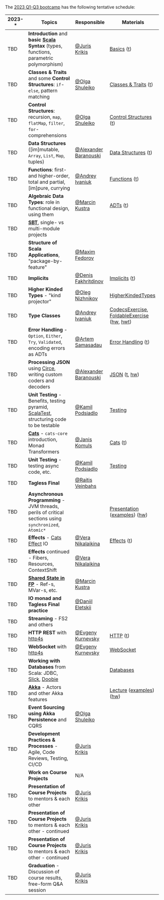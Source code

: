 The [2023 Q1-Q3 bootcamp](https://scala-bootcamp.evolution.com/) has the following tentative schedule:

| 2023-* | Topics                                                                                                                      | Responsible                                             | Materials                                                                                                                                                                                                                                                                                                                                                                      |
|--------|-----------------------------------------------------------------------------------------------------------------------------|---------------------------------------------------------|--------------------------------------------------------------------------------------------------------------------------------------------------------------------------------------------------------------------------------------------------------------------------------------------------------------------------------------------------------------------------------|
| TBD    | **Introduction** and **basic [Scala](https://www.scala-lang.org/) Syntax** (types, functions, parametric polymorphism)      | [@Juris Krikis](https://github.com/jurisk)              | [Basics](src/main/scala/com/evolutiongaming/bootcamp/basics/Basics.scala) ([t](src/test/scala/com/evolutiongaming/bootcamp/basics/BasicsSpec.scala))                                                                                                                                                                                                                           |
| TBD    | **Classes & Traits** and some **Control Structures**: `if`-`else`, pattern matching                                         | [@Olga Shuleiko](https://github.com/olga-shuleyko)      | [Classes & Traits](src/main/scala/com/evolutiongaming/bootcamp/basics/ClassesAndTraits.scala) ([t](src/test/scala/com/evolutiongaming/bootcamp/basics/ClassesAndTraitsSpec.scala))                                                                                                                                                                                             |
| TBD    | **Control Structures**: recursion, `map`, `flatMap`, `filter`, `for`-comprehensions                                         | [@Olga Shuleiko](https://github.com/olga-shuleyko)      | [Control Structures](src/main/scala/com/evolutiongaming/bootcamp/basics/ControlStructures.scala) ([t](src/test/scala/com/evolutiongaming/bootcamp/basics/ControlStructuresSpec.scala))                                                                                                                                                                                         |
| TBD    | **Data Structures** ([im]mutable, `Array`, `List`, `Map`, tuples)                                                           | [@Alexander Baranouski](https://github.com/alba-s)      | [Data Structures](src/main/scala/com/evolutiongaming/bootcamp/basics/DataStructures.scala) ([t](src/test/scala/com/evolutiongaming/bootcamp/basics/DataStructuresSpec.scala))                                                                                                                                                                                                  |
| TBD    | **Functions**: first- and higher-order, total and partial, [im]pure, currying                                               | [@Andrey Ivaniuk]( https://github.com/anivaniuk)        | [Functions](src/main/scala/com/evolutiongaming/bootcamp/functions/Functions.scala) ([t](src/test/scala/com/evolutiongaming/bootcamp/functions/FunctionsSpec.scala))                                                                                                                                                                                                            |
| TBD    | **Algebraic Data Types**: role in functional design, using them                                                             | [@Marcin Kustra](https://github.com/MrKustra94)         | [ADTs](src/main/scala/com/evolutiongaming/bootcamp/adt/AlgebraicDataTypes.scala) ([t](src/test/scala/com/evolutiongaming/bootcamp/adt/AlgebraicDataTypesSpec.scala))                                                                                                                                                                                                           |
| TBD    | **[SBT](https://www.scala-sbt.org/)**, single- vs multi-module projects                                                     |                                                         |                                                                                                                                                                                                                                                                                                                                                                                |
| TBD    | **Structure of Scala Applications**, "package-by-feature"                                                                   | [@Maxim Fedorov](https://github.com/efemelar)           |                                                                                                                                                                                                                                                                                                                                                                                |
| TBD    | **Implicits**                                                                                                               | [@Denis Fakhritdinov](https://github.com/dfakhritdinov) | [Implicits](src/main/scala/com/evolutiongaming/bootcamp/implicits/ImplicitClasses.scala) ([t](src/test/scala/com/evolutiongaming/bootcamp/implicits/ImplicitClassesSpec.scala))                                                                                                                                                                                                |
| TBD    | **Higher Kinded Types** - "kind projector"                                                                                  | [@Oleg Nizhnikov](https://github.com/Odomontois)        | [HigherKindedTypes](src/main/scala/com/evolutiongaming/bootcamp/typeclass/HigherKindedTypes.scala)                                                                                                                                                                                                                                                                             |
| TBD    | **Type Classes**                                                                                                            | [@Andrey Ivaniuk]( https://github.com/anivaniuk)        | [CodecsExercise](src/main/scala/com/evolutiongaming/bootcamp/typeclass/CodecsExercise.scala), [FoldableExercise](src/main/scala/com/evolutiongaming/bootcamp/typeclass/FoldableExercise.scala) ([hw](src/main/scala/com/evolutiongaming/bootcamp/typeclass/ImplicitsHomework.scala), [hwt](src/test/scala/com/evolutiongaming/bootcamp/typeclass/ImplicitsHomeworkSpec.scala)) |
| TBD    | **Error Handling** - `Option`, `Either`, `Try`, `Validated`, encoding errors as ADTs                                        | [@Artem Samasadau](https://github.com/pizzaeueu)        | [Error Handling](src/main/scala/com/evolutiongaming/bootcamp/error_handling/ErrorHandling.scala) ([t](src/test/scala/com/evolutiongaming/bootcamp/error_handling/ErrorHandlingSpec.scala))                                                                                                                                                                                     |
| TBD    | **Processing JSON** using [Circe](https://circe.github.io/circe/), writing custom coders and decoders                       | [@Alexander Baranouski](https://github.com/alba-s)      | [JSON](src/main/scala/com/evolutiongaming/bootcamp/json/CirceExercises.scala) ([t](src/test/scala/com/evolutiongaming/bootcamp/json/CirceExercisesSpec.scala), [hw](src/test/scala/com/evolutiongaming/bootcamp/json/HomeworkSpec.scala))                                                                                                                                      |
| TBD    | **Unit Testing** - Benefits, testing pyramid, [ScalaTest](https://www.scalatest.org/), structuring code to be testable      | [@Kamil Podsiadlo](https://github.com/kpodsiad)         | [Testing](src/test/scala/com/evolutiongaming/bootcamp/testing2)                                                                                                                                                                                                                                                                                                                |
| TBD    | **[Cats](https://typelevel.org/cats/)** - `cats-core` introduction, Monad Transformers                                      | [@Janis Komuls](https://github.com/janiskomuls)         | [Cats](https://github.com/evolution-gaming/scala-bootcamp/tree/master/src/main/scala/com/evolutiongaming/bootcamp/cats/v2) ([t](https://github.com/evolution-gaming/scala-bootcamp/tree/master/src/test/scala/com/evolutiongaming/bootcamp/cats/v2))                                                                                                                           |
| TBD    | **Unit Testing** - testing async code, etc.                                                                                 | [@Kamil Podsiadlo](https://github.com/kpodsiad)         | [Testing](src/test/scala/com/evolutiongaming/bootcamp/testing2)                                                                                                                                                                                                                                                                                                                |
| TBD    | **Tagless Final**                                                                                                           | [@Raitis Veinbahs](https://github.com/siers)            |                                                                                                                                                                                                                                                                                                                                                                                |
| TBD    | **Asynchronous Programming** - JVM threads, perils of critical sections using `synchronized`, `Atomic*`                     |                                                         | [Presentation](presentations/2020-q1-q2/Asynchronous%20programming.pdf) ([examples](src/main/scala/com/evolutiongaming/bootcamp/async/async.scala)) ([hw](src/main/scala/com/evolutiongaming/bootcamp/async/AsyncHomework.scala))                                                                                                                                              |
| TBD    | **Effects** - [Cats Effect](https://typelevel.org/cats-effect/) IO                                                          | [@Vera Nikalaikina](https://github.com/nikalaikina)     | [Effects](src/main/scala/com/evolutiongaming/bootcamp/effects) ([t](src/test/scala/com/evolutiongaming/bootcamp/effects/EffectsSpec.scala))                                                                                                                                                                                                                                    |
| TBD    | **Effects** continued - Fibers, Resources, ContextShift                                                                     | [@Vera Nikalaikina](https://github.com/nikalaikina)     |                                                                                                                                                                                                                                                                                                                                                                                |
| TBD    | **[Shared State in FP](https://typelevel.org/cats-effect/concurrency/basics.html)** - Ref-s, MVar-s, etc.                   | [@Marcin Kustra](https://github.com/MrKustra94)         |                                                                                                                                                                                                                                                                                                                                                                                |
| TBD    | **IO monad and Tagless Final practice**                                                                                     | [@Daniil Eletskii](https://github.com/zkerriga)         |                                                                                                                                                                                                                                                                                                                                                                                |
| TBD    | **Streaming** - FS2 and others                                                                                              |                                                         |                                                                                                                                                                                                                                                                                                                                                                                |
| TBD    | **HTTP REST** with [http4s](https://http4s.org/)                                                                            | [@Evgeny Kurnevsky](https://github.com/kurnevsky)       | [HTTP](src/main/scala/com/evolutiongaming/bootcamp/http/Http.scala) ([t](src/test/scala/com/evolutiongaming/bootcamp/http/HttpSpec.scala))                                                                                                                                                                                                                                     |
| TBD    | **WebSocket** with [http4s](https://http4s.org/)                                                                            | [@Evgeny Kurnevsky](https://github.com/kurnevsky)       | [WebSocket](src/main/scala/com/evolutiongaming/bootcamp/http/WebSocket.scala)                                                                                                                                                                                                                                                                                                  |
| TBD    | **Working with Databases** from Scala: JDBC, [Slick](http://scala-slick.org/), [Doobie](https://tpolecat.github.io/doobie/) |                                                         | [Databases](src/main/scala/com/evolutiongaming/bootcamp/db/00%20-%20Introduction.md)                                                                                                                                                                                                                                                                                           |
| TBD    | **[Akka](https://akka.io/)** - Actors and other Akka features                                                               |                                                         | [Lecture](src/main/scala/com/evolutiongaming/bootcamp/akka/actors/Lecture.md) ([examples](src/main/scala/com/evolutiongaming/bootcamp/akka/actors)) ([hw](src/main/scala/com/evolutiongaming/bootcamp/akka/actors/Homework.md))                                                                                                                                                |
| TBD    | **Event Sourcing using Akka Persistence** and CQRS                                                                          | [@Olga Shuleiko](https://github.com/olga-shuleyko)      |                                                                                                                                                                                                                                                                                                                                                                                |
| TBD    | **Development Practices & Processes** - Agile, Code Reviews, Testing, CI/CD                                                 | [@Juris Krikis](https://github.com/jurisk)              |                                                                                                                                                                                                                                                                                                                                                                                |
|        | **Work on Course Projects**                                                                                                 | N/A                                                     |                                                                                                                                                                                                                                                                                                                                                                                |
| TBD    | **Presentation of Course Projects** to mentors & each other                                                                 | [@Juris Krikis](https://github.com/jurisk)              |                                                                                                                                                                                                                                                                                                                                                                                |
| TBD    | **Presentation of Course Projects** to mentors & each other - continued                                                     | [@Juris Krikis](https://github.com/jurisk)              |                                                                                                                                                                                                                                                                                                                                                                                |
| TBD    | **Presentation of Course Projects** to mentors & each other - continued                                                     | [@Juris Krikis](https://github.com/jurisk)              |                                                                                                                                                                                                                                                                                                                                                                                |
| TBD    | **Graduation** - Discussion of course results, free-form Q&A session                                                        | [@Juris Krikis](https://github.com/jurisk)              |                                                                                                                                                                                                                                                                                                                                                                                |
